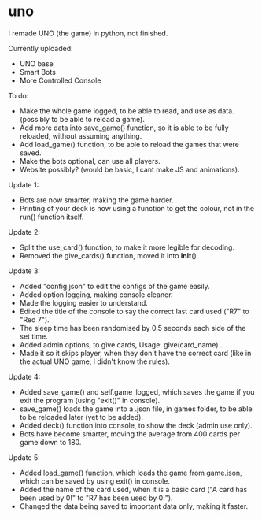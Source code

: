 # uno

I remade UNO (the game) in python, not finished.

Currently uploaded:
  - UNO base
  - Smart Bots
  - More Controlled Console


 To do:
  - Make the whole game logged, to be able to read, and use as data. (possibly to be able to reload a game).
  - Add more data into save_game() function, so it is able to be fully reloaded, without assuming anything.
  - Add load_game() function, to be able to reload the games that were saved.
  - Make the bots optional, can use all players.
  - Website possibly? (would be basic, I cant  make JS and animations).
 
 
Update 1:
  - Bots are now smarter, making the game harder.
  - Printing of your deck is now using a function to get the colour, not in the run() function itself.

Update 2:
  - Split the use_card() function, to make it more legible for decoding.
  - Removed the give_cards() function, moved it into __init__().

Update 3:
  - Added "config.json" to edit the configs of the game easily.
  - Added option logging, making console cleaner.
  - Made the logging easier to understand.
  - Edited the title of the console to say the correct last card used ("R7" to "Red 7").
  - The sleep time has been randomised by 0.5 seconds each side of the set time.
  - Added admin options, to give cards, Usage: give(card_name) .
  - Made it so it skips player, when they don't have the correct card (like in the actual UNO game, I didn't know the rules).

Update 4:
  - Added save_game() and self.game_logged, which saves the game if you exit the program (using "exit()" in console).
  - save_game() loads the game into a .json file, in games folder, to be able to be reloaded later (yet to be added).
  - Added deck() function into console, to show the deck (admin use only).
  - Bots have become smarter, moving the average from 400 cards per game down to 180.

Update 5:
  - Added load_game() function, which loads the game from game.json, which can be saved by using exit() in console.
  - Added the name of the card used, when it is a basic card ("A card has been used by 0!" to "R7 has been used by 0!").
  - Changed the data being saved to important data only, making it faster.